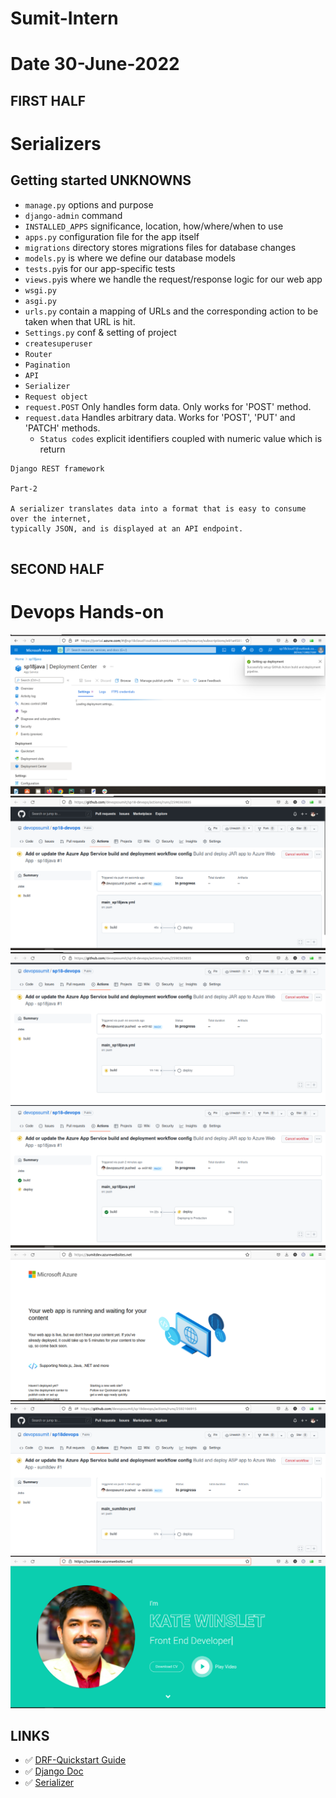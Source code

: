 # Sumit-Intern

# Date 30-June-2022


## FIRST HALF
# Serializers
## Getting started UNKNOWNS
- `manage.py` options and purpose
- `django-admin` command
- `INSTALLED_APPS` significance, location, how/where/when to use
- `apps.py` configuration file for the app itself
- `migrations` directory stores migrations files for database changes
- `models.py` is where we define our database models
- `tests.py`is for our app-specific tests
- `views.py`is where we handle the request/response logic for our web app
- `wsgi.py`
- `asgi.py`
- `urls.py` contain a mapping of URLs and the corresponding action to be taken when that URL is hit.
- `Settings.py` conf & setting of project
- `createsuperuser`
- `Router`
- `Pagination`
- `API`
- `Serializer`
- `Request object`
- `request.POST`   Only handles form data.  Only works for 'POST' method. 
- `request.data`   Handles arbitrary data.  Works for 'POST', 'PUT' and 'PATCH' methods.
  - `Status codes` explicit identifiers coupled with numeric value which is return
```
Django REST framework

Part-2

A serializer translates data into a format that is easy to consume over the internet,
typically JSON, and is displayed at an API endpoint.


```

## SECOND HALF

# Devops Hands-on
![img.png](1.png)
![img.png](2.png)
![img.png](3.png)
![img.png](4.png)
![img.png](5.png)
![img.png](6.png)
![img.png](7.png)


## LINKS 
- ✅ [DRF-Quickstart Guide](https://www.django-rest-framework.org/tutorial/quickstart/#quickstart)
- ✅ [Django Doc](https://docs.djangoproject.com/en/4.0/topics/db/models/)
- ✅ [Serializer](https://www.django-rest-framework.org/tutorial/1-serialization/)
